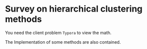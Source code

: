 # Survey on hierarchical clustering methods
You need the client problem `Typora` to view the math.

The Implementation of some methods are also contained.